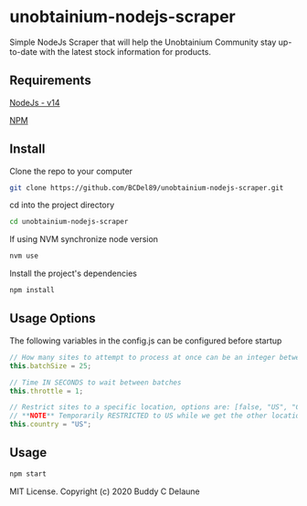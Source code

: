 # unobtainium-nodejs-scraper

Simple NodeJs Scraper that will help the Unobtainium Community stay up-to-date with the latest stock information for products.

## Requirements
[NodeJs - v14](https://nodejs.org/en/download/)

[NPM](https://docs.npmjs.com/downloading-and-installing-node-js-and-npm)

## Install

Clone the repo to your computer
```sh
git clone https://github.com/BCDel89/unobtainium-nodejs-scraper.git
```
cd into the project directory
```sh
cd unobtainium-nodejs-scraper
```
If using NVM synchronize node version
```sh
nvm use
```
Install the project's dependencies
```sh
npm install
```

## Usage Options
The following variables in the config.js can be configured before startup

```js
// How many sites to attempt to process at once can be an integer between 1 - 1000
this.batchSize = 25;

// Time IN SECONDS to wait between batches
this.throttle = 1;

// Restrict sites to a specific location, options are: [false, "US", "CAN", "UK", "EUR", "AUS"]
// **NOTE** Temporarily RESTRICTED to US while we get the other locations setup
this.country = "US";
```

## Usage
```sh
npm start
```


MIT License. Copyright (c) 2020 Buddy C Delaune